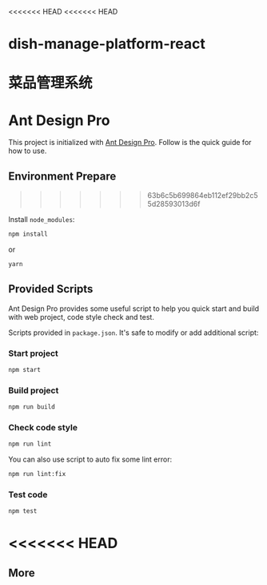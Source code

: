 <<<<<<< HEAD
<<<<<<< HEAD
# dish-manage-platform-react
菜品管理系统
=======
# Ant Design Pro

This project is initialized with [Ant Design Pro](https://pro.ant.design). Follow is the quick guide for how to use.

## Environment Prepare
>>>>>>> 63b6c5b699864eb112ef29bb2c55d28593013d6f

Install `node_modules`:

```bash
npm install
```

or

```bash
yarn
```

## Provided Scripts

Ant Design Pro provides some useful script to help you quick start and build with web project, code style check and test.

Scripts provided in `package.json`. It's safe to modify or add additional script:

### Start project

```bash
npm start
```

### Build project

```bash
npm run build
```

### Check code style

```bash
npm run lint
```

You can also use script to auto fix some lint error:

```bash
npm run lint:fix
```

### Test code

```bash
npm test
```
<<<<<<< HEAD
=======

## More